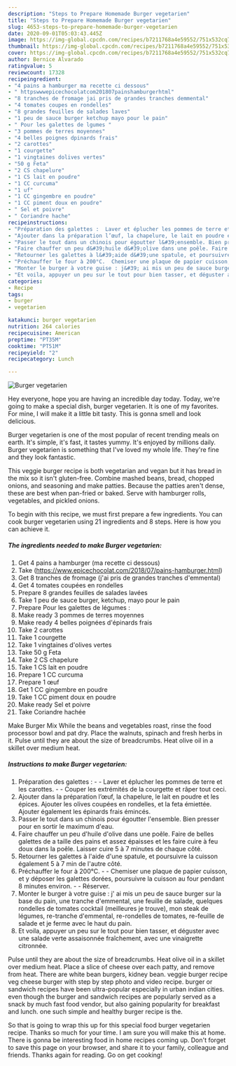 ```yaml
---
description: "Steps to Prepare Homemade Burger vegetarien"
title: "Steps to Prepare Homemade Burger vegetarien"
slug: 4653-steps-to-prepare-homemade-burger-vegetarien
date: 2020-09-01T05:03:43.445Z
image: https://img-global.cpcdn.com/recipes/b7211768a4e59552/751x532cq70/burger-vegetarien-photo-principale-de-la-recette.jpg
thumbnail: https://img-global.cpcdn.com/recipes/b7211768a4e59552/751x532cq70/burger-vegetarien-photo-principale-de-la-recette.jpg
cover: https://img-global.cpcdn.com/recipes/b7211768a4e59552/751x532cq70/burger-vegetarien-photo-principale-de-la-recette.jpg
author: Bernice Alvarado
ratingvalue: 5
reviewcount: 17328
recipeingredient:
- "4 pains a hamburger ma recette ci dessous"
- " httpswwwepicechocolatcom201807painshamburgerhtml"
- "8 tranches de fromage jai pris de grandes tranches demmental"
- "4 tomates coupes en rondelles"
- "8 grandes feuilles de salades laves"
- "1 peu de sauce burger ketchup mayo pour le pain"
- " Pour les galettes de lgumes "
- "3 pommes de terres moyennes"
- "4 belles poignes dpinards frais"
- "2 carottes"
- "1 courgette"
- "1 vingtaines dolives vertes"
- "50 g Feta"
- "2 CS chapelure"
- "1 CS lait en poudre"
- "1 CC curcuma"
- "1 uf"
- "1 CC gingembre en poudre"
- "1 CC piment doux en poudre"
- " Sel et poivre"
- " Coriandre hache"
recipeinstructions:
- "Préparation des galettes :  Laver et éplucher les pommes de terre et les carottes.  Couper les extrémités de la courgette et râper tout ceci."
- "Ajouter dans la préparation l’œuf, la chapelure, le lait en poudre et les épices. Ajouter les olives coupées en rondelles, et la feta émiettée. Ajouter également les épinards frais émincés."
- "Passer le tout dans un chinois pour égoutter l&#39;ensemble. Bien presser pour en sortir le maximum d&#39;eau."
- "Faire chauffer un peu d&#39;huile d&#39;olive dans une poêle. Faire de belles galettes de a taille des pains et assez épaisses et les faire cuire à feu doux dans la poêle. Laisser cuire 5 à 7 minutes de chaque côté."
- "Retourner les galettes à l&#39;aide d&#39;une spatule, et poursuivre la cuisson également 5 à 7 min de l&#39;autre côté."
- "Préchauffer le four à 200°C.  Chemiser une plaque de papier cuisson, et y déposer les galettes dorées, poursuivre la cuisson au four pendant 8 minutes environ.  Réserver."
- "Monter le burger à votre guise : j&#39; ai mis un peu de sauce burger sur la base du pain, une tranche d&#39;emmental, une feuille de salade, quelques rondelles de tomates cocktail (meilleures je trouve), mon steak de légumes, re-tranche d&#39;emmental, re-rondelles de tomates, re-feuille de salade et je ferme avec le haut du pain."
- "Et voila, appuyer un peu sur le tout pour bien tasser, et déguster avec une salade verte assaisonnée fraîchement, avec une vinaigrette citronnée."
categories:
- Recipe
tags:
- burger
- vegetarien

katakunci: burger vegetarien 
nutrition: 264 calories
recipecuisine: American
preptime: "PT35M"
cooktime: "PT51M"
recipeyield: "2"
recipecategory: Lunch

---
```



![Burger vegetarien](https://img-global.cpcdn.com/recipes/b7211768a4e59552/751x532cq70/burger-vegetarien-photo-principale-de-la-recette.jpg)

Hey everyone, hope you are having an incredible day today. Today, we're going to make a special dish, burger vegetarien. It is one of my favorites. For mine, I will make it a little bit tasty. This is gonna smell and look delicious.

Burger vegetarien is one of the most popular of recent trending meals on earth. It's simple, it's fast, it tastes yummy. It's enjoyed by millions daily. Burger vegetarien is something that I've loved my whole life. They're fine and they look fantastic.

This veggie burger recipe is both vegetarian and vegan but it has bread in the mix so it isn&#39;t gluten-free. Combine mashed beans, bread, chopped onions, and seasoning and make patties. Because the patties aren&#39;t dense, these are best when pan-fried or baked. Serve with hamburger rolls, vegetables, and pickled onions.


To begin with this recipe, we must first prepare a few ingredients. You can cook burger vegetarien using 21 ingredients and 8 steps. Here is how you can achieve it.

<!--inarticleads1-->

##### The ingredients needed to make Burger vegetarien:

1. Get 4 pains a hamburger (ma recette ci dessous)
1. Take  (https://www.epicechocolat.com/2018/07/pains-hamburger.html)
1. Get 8 tranches de fromage (j&#39;ai pris de grandes tranches d&#39;emmental)
1. Get 4 tomates coupées en rondelles
1. Prepare 8 grandes feuilles de salades lavées
1. Take 1 peu de sauce burger, ketchup, mayo pour le pain
1. Prepare  Pour les galettes de légumes :
1. Make ready 3 pommes de terres moyennes
1. Make ready 4 belles poignées d&#39;épinards frais
1. Take 2 carottes
1. Take 1 courgette
1. Take 1 vingtaines d&#39;olives vertes
1. Take 50 g Feta
1. Take 2 CS chapelure
1. Take 1 CS lait en poudre
1. Prepare 1 CC curcuma
1. Prepare 1 œuf
1. Get 1 CC gingembre en poudre
1. Take 1 CC piment doux en poudre
1. Make ready  Sel et poivre
1. Take  Coriandre hachée


Make Burger Mix While the beans and vegetables roast, rinse the food processor bowl and pat dry. Place the walnuts, spinach and fresh herbs in it. Pulse until they are about the size of breadcrumbs. Heat olive oil in a skillet over medium heat. 

<!--inarticleads2-->

##### Instructions to make Burger vegetarien:

1. Préparation des galettes : -  - Laver et éplucher les pommes de terre et les carottes. -  - Couper les extrémités de la courgette et râper tout ceci.
1. Ajouter dans la préparation l’œuf, la chapelure, le lait en poudre et les épices. Ajouter les olives coupées en rondelles, et la feta émiettée. Ajouter également les épinards frais émincés.
1. Passer le tout dans un chinois pour égoutter l&#39;ensemble. Bien presser pour en sortir le maximum d&#39;eau.
1. Faire chauffer un peu d&#39;huile d&#39;olive dans une poêle. Faire de belles galettes de a taille des pains et assez épaisses et les faire cuire à feu doux dans la poêle. Laisser cuire 5 à 7 minutes de chaque côté.
1. Retourner les galettes à l&#39;aide d&#39;une spatule, et poursuivre la cuisson également 5 à 7 min de l&#39;autre côté.
1. Préchauffer le four à 200°C. -  - Chemiser une plaque de papier cuisson, et y déposer les galettes dorées, poursuivre la cuisson au four pendant 8 minutes environ. -  - Réserver.
1. Monter le burger à votre guise : j&#39; ai mis un peu de sauce burger sur la base du pain, une tranche d&#39;emmental, une feuille de salade, quelques rondelles de tomates cocktail (meilleures je trouve), mon steak de légumes, re-tranche d&#39;emmental, re-rondelles de tomates, re-feuille de salade et je ferme avec le haut du pain.
1. Et voila, appuyer un peu sur le tout pour bien tasser, et déguster avec une salade verte assaisonnée fraîchement, avec une vinaigrette citronnée.


Pulse until they are about the size of breadcrumbs. Heat olive oil in a skillet over medium heat. Place a slice of cheese over each patty, and remove from heat. There are white bean burgers, kidney bean. veggie burger recipe veg cheese burger with step by step photo and video recipe. burger or sandwich recipes have been ultra-popular especially in urban indian cities. even though the burger and sandwich recipes are popularly served as a snack by much fast food vendor, but also gaining popularity for breakfast and lunch. one such simple and healthy burger recipe is the. 

So that is going to wrap this up for this special food burger vegetarien recipe. Thanks so much for your time. I am sure you will make this at home. There is gonna be interesting food in home recipes coming up. Don't forget to save this page on your browser, and share it to your family, colleague and friends. Thanks again for reading. Go on get cooking!
